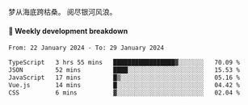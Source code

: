 梦从海底跨枯桑。
阅尽银河风浪。


#### 📝 Weekly development breakdown

<!--START_SECTION:waka-->

```txt
From: 22 January 2024 - To: 29 January 2024

TypeScript   3 hrs 55 mins   █████████████████▓░░░░░░░   70.09 %
JSON         52 mins         ████░░░░░░░░░░░░░░░░░░░░░   15.53 %
JavaScript   17 mins         █▒░░░░░░░░░░░░░░░░░░░░░░░   05.16 %
Vue.js       14 mins         █░░░░░░░░░░░░░░░░░░░░░░░░   04.42 %
CSS          6 mins          ▓░░░░░░░░░░░░░░░░░░░░░░░░   02.04 %
```

<!--END_SECTION:waka-->



